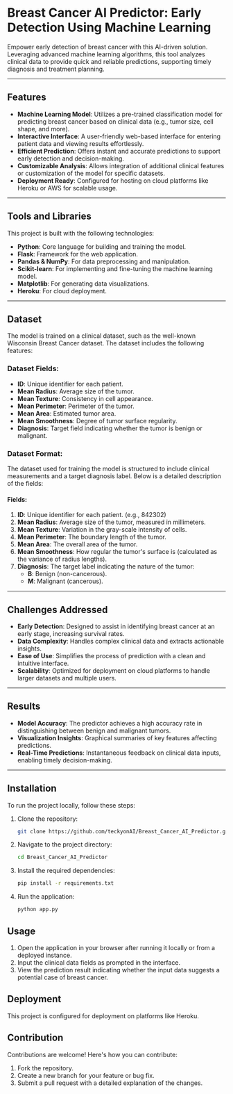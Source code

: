 # Breast Cancer AI Predictor: Early Detection Using Machine Learning

Empower early detection of breast cancer with this AI-driven solution. Leveraging advanced machine learning algorithms, this tool analyzes clinical data to provide quick and reliable predictions, supporting timely diagnosis and treatment planning.

---

## Features

- **Machine Learning Model**: Utilizes a pre-trained classification model for predicting breast cancer based on clinical data (e.g., tumor size, cell shape, and more).
- **Interactive Interface**: A user-friendly web-based interface for entering patient data and viewing results effortlessly.
- **Efficient Prediction**: Offers instant and accurate predictions to support early detection and decision-making.
- **Customizable Analysis**: Allows integration of additional clinical features or customization of the model for specific datasets.
- **Deployment Ready**: Configured for hosting on cloud platforms like Heroku or AWS for scalable usage.

---

## Tools and Libraries

This project is built with the following technologies:
- **Python**: Core language for building and training the model.
- **Flask**: Framework for the web application.
- **Pandas & NumPy**: For data preprocessing and manipulation.
- **Scikit-learn**: For implementing and fine-tuning the machine learning model.
- **Matplotlib**: For generating data visualizations.
- **Heroku**: For cloud deployment.

---

## Dataset

The model is trained on a clinical dataset, such as the well-known Wisconsin Breast Cancer dataset. The dataset includes the following features:

### Dataset Fields:
- **ID**: Unique identifier for each patient.
- **Mean Radius**: Average size of the tumor.
- **Mean Texture**: Consistency in cell appearance.
- **Mean Perimeter**: Perimeter of the tumor.
- **Mean Area**: Estimated tumor area.
- **Mean Smoothness**: Degree of tumor surface regularity.
- **Diagnosis**: Target field indicating whether the tumor is benign or malignant.

### Dataset Format:

The dataset used for training the model is structured to include clinical measurements and a target diagnosis label. Below is a detailed description of the fields:

#### Fields:
1. **ID**: Unique identifier for each patient. (e.g., 842302)
2. **Mean Radius**: Average size of the tumor, measured in millimeters.
3. **Mean Texture**: Variation in the gray-scale intensity of cells.
4. **Mean Perimeter**: The boundary length of the tumor.
5. **Mean Area**: The overall area of the tumor.
6. **Mean Smoothness**: How regular the tumor's surface is (calculated as the variance of radius lengths).
7. **Diagnosis**: The target label indicating the nature of the tumor:
   - **B**: Benign (non-cancerous).
   - **M**: Malignant (cancerous).

---

## Challenges Addressed

- **Early Detection**: Designed to assist in identifying breast cancer at an early stage, increasing survival rates.
- **Data Complexity**: Handles complex clinical data and extracts actionable insights.
- **Ease of Use**: Simplifies the process of prediction with a clean and intuitive interface.
- **Scalability**: Optimized for deployment on cloud platforms to handle larger datasets and multiple users.

---

## Results

- **Model Accuracy**: The predictor achieves a high accuracy rate in distinguishing between benign and malignant tumors.
- **Visualization Insights**: Graphical summaries of key features affecting predictions.
- **Real-Time Predictions**: Instantaneous feedback on clinical data inputs, enabling timely decision-making.

---

## Installation

To run the project locally, follow these steps:

1. Clone the repository:
   ```bash
   git clone https://github.com/teckyonAI/Breast_Cancer_AI_Predictor.git
   
2. Navigate to the project directory:
   ```bash
   cd Breast_Cancer_AI_Predictor

3. Install the required dependencies:
    ```bash
    pip install -r requirements.txt

4. Run the application:
    ```bash
    python app.py

## Usage

1. Open the application in your browser after running it locally or from a deployed instance.
2. Input the clinical data fields as prompted in the interface.
3. View the prediction result indicating whether the input data suggests a potential case of breast cancer.

## Deployment

This project is configured for deployment on platforms like Heroku. 

## Contribution

Contributions are welcome! Here's how you can contribute:
1. Fork the repository.
2. Create a new branch for your feature or bug fix.
3. Submit a pull request with a detailed explanation of the changes.

